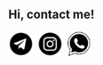 ## Hi, contact me!
<a href="https://t.me/skechko">
  <img align="left" alt="telegram" width="45px" src="https://github.com/SKechko/SKechko/blob/main/icons/telegram-black.png">
</a>

<a href="https://www.instagram.com/s_artemiev0309">
  <img align="left" alt="instagram" width="60px" src="https://github.com/SKechko/SKechko/blob/main/icons/instagram-icon-white-on-black-circle.png">
</a>

<a href="https://wa.me/79520580690">
  <img align="left" alt="whatsapp" width="45px" src="https://github.com/SKechko/SKechko/blob/main/icons/whatsapp-icon-3953.png">
</a>



